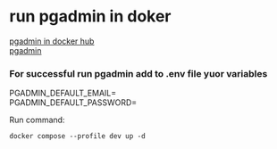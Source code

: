 # run pgadmin in doker

[pgadmin in docker hub](https://hub.docker.com/r/dpage/pgadmin4)  
[pgadmin](https://www.pgadmin.org/docs/pgadmin4/latest/container_deployment.html)

### For successful run pgadmin add to .env file yuor variables ###

PGADMIN_DEFAULT_EMAIL=  
PGADMIN_DEFAULT_PASSWORD=

Run command:
```
docker compose --profile dev up -d
```

